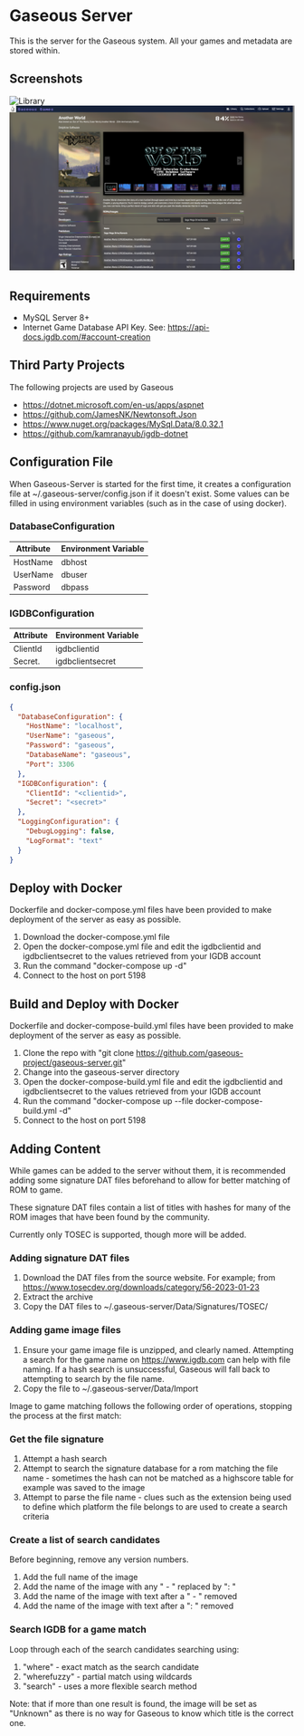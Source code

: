 # Gaseous Server

This is the server for the Gaseous system. All your games and metadata are stored within.

## Screenshots
![Library](./screenshots/Library.png)
![Game](./screenshots/Game.png)

## Requirements
* MySQL Server 8+
* Internet Game Database API Key. See: https://api-docs.igdb.com/#account-creation

## Third Party Projects
The following projects are used by Gaseous
* https://dotnet.microsoft.com/en-us/apps/aspnet
* https://github.com/JamesNK/Newtonsoft.Json
* https://www.nuget.org/packages/MySql.Data/8.0.32.1
* https://github.com/kamranayub/igdb-dotnet

## Configuration File
When Gaseous-Server is started for the first time, it creates a configuration file at ~/.gaseous-server/config.json if it doesn't exist. Some values can be filled in using environment variables (such as in the case of using docker).

### DatabaseConfiguration
| Attribute | Environment Variable |
| --------- | -------------------- |
| HostName  | dbhost               |
| UserName  | dbuser               |
| Password  | dbpass               |

### IGDBConfiguration
| Attribute | Environment Variable |
| --------- | -------------------- |
| ClientId  | igdbclientid         |
| Secret.   | igdbclientsecret     |

### config.json
```json
{
  "DatabaseConfiguration": {
    "HostName": "localhost",
    "UserName": "gaseous",
    "Password": "gaseous",
    "DatabaseName": "gaseous",
    "Port": 3306
  },
  "IGDBConfiguration": {
    "ClientId": "<clientid>",
    "Secret": "<secret>"
  },
  "LoggingConfiguration": {
    "DebugLogging": false,
    "LogFormat": "text"
  }
}

```

## Deploy with Docker
Dockerfile and docker-compose.yml files have been provided to make deployment of the server as easy as possible.
1. Download the docker-compose.yml file
2. Open the docker-compose.yml file and edit the igdbclientid and igdbclientsecret to the values retrieved from your IGDB account
3. Run the command "docker-compose up -d"
4. Connect to the host on port 5198

## Build and Deploy with Docker
Dockerfile and docker-compose-build.yml files have been provided to make deployment of the server as easy as possible.
1. Clone the repo with "git clone https://github.com/gaseous-project/gaseous-server.git"
2. Change into the gaseous-server directory
3. Open the docker-compose-build.yml file and edit the igdbclientid and igdbclientsecret to the values retrieved from your IGDB account
4. Run the command "docker-compose up --file docker-compose-build.yml -d"
5. Connect to the host on port 5198

## Adding Content
While games can be added to the server without them, it is recommended adding some signature DAT files beforehand to allow for better matching of ROM to game.

These signature DAT files contain a list of titles with hashes for many of the ROM images that have been found by the community.

Currently only TOSEC is supported, though more will be added.

### Adding signature DAT files
1. Download the DAT files from the source website. For example; from https://www.tosecdev.org/downloads/category/56-2023-01-23
2. Extract the archive
3. Copy the DAT files to ~/.gaseous-server/Data/Signatures/TOSEC/

### Adding game image files
1. Ensure your game image file is unzipped, and clearly named. Attempting a search for the game name on https://www.igdb.com can help with file naming. If a hash search is unsuccessful, Gaseous will fall back to attempting to search by the file name.
2. Copy the file to ~/.gaseous-server/Data/Import

Image to game matching follows the following order of operations, stopping the process at the first match:
### Get the file signature
1. Attempt a hash search
2. Attempt to search the signature database for a rom matching the file name - sometimes the hash can not be matched as a highscore table for example was saved to the image
3. Attempt to parse the file name - clues such as the extension being used to define which platform the file belongs to are used to create a search criteria

### Create a list of search candidates
Before beginning, remove any version numbers.
1. Add the full name of the image
2. Add the name of the image with any " - " replaced by ": "
3. Add the name of the image with text after a " - " removed
4. Add the name of the image with text after a ": " removed

### Search IGDB for a game match
Loop through each of the search candidates searching using:
1. "where" - exact match as the search candidate
2. "wherefuzzy" - partial match using wildcards
3. "search" - uses a more flexible search method

Note: that if more than one result is found, the image will be set as "Unknown" as there is no way for Gaseous to know which title is the correct one.